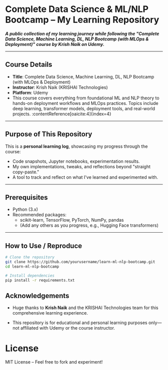 # Complete Data Science & ML/NLP Bootcamp – My Learning Repository

**_A public collection of my learning journey while following the "Complete Data Science, Machine Learning, DL, NLP Bootcamp (with MLOps & Deployment)" course by Krish Naik on Udemy._**

---

##  Course Details
- **Title**: Complete Data Science, Machine Learning, DL, NLP Bootcamp (with MLOps & Deployment)  
- **Instructor**: Krish Naik (KRISHAI Technologies)  
- **Platform**: Udemy  
- This course covers everything from foundational ML and NLP theory to hands-on deployment workflows and MLOps practices. Topics include deep learning, transformer models, deployment tools, and real-world projects. :contentReference[oaicite:4]{index=4}

---

##  Purpose of This Repository
This is a **personal learning log**, showcasing my progress through the course:
- Code snapshots, Jupyter notebooks, experimentation results.
- My own implementations, tweaks, and reflections beyond "straight copy-paste."
- A tool to track and reflect on what I've learned and experimented with.

---

##  Prerequisites
- Python (3.x)
- Recommended packages:
  - scikit-learn, TensorFlow, PyTorch, NumPy, pandas
  - (Add any others as you progress, e.g., Hugging Face transformers)

---

##  How to Use / Reproduce
```bash
# Clone the repository
git clone https://github.com/yourusername/learn-ml-nlp-bootcamp.git
cd learn-ml-nlp-bootcamp

# Install dependencies
pip install -r requirements.txt

```
## Acknowledgements

- Huge thanks to **Krish Naik** and the KRISHAI Technologies team for this comprehensive learning experience.

- This repository is for educational and personal learning purposes only—not affiliated with Udemy or the course instructor.

# License

MIT License
 – Feel free to fork and experiment!
